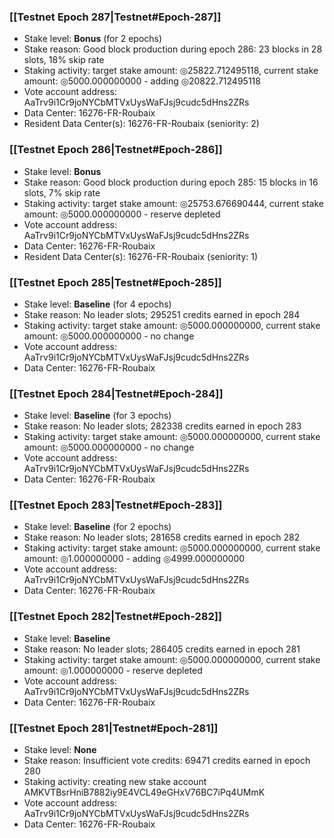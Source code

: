 ### [[Testnet Epoch 287|Testnet#Epoch-287]]
* Stake level: **Bonus** (for 2 epochs)
* Stake reason: Good block production during epoch 286: 23 blocks in 28 slots, 18% skip rate
* Staking activity: target stake amount: ◎25822.712495118, current stake amount: ◎5000.000000000 - adding ◎20822.712495118
* Vote account address: AaTrv9i1Cr9joNYCbMTVxUysWaFJsj9cudc5dHns2ZRs
* Data Center: 16276-FR-Roubaix
* Resident Data Center(s): 16276-FR-Roubaix (seniority: 2)
### [[Testnet Epoch 286|Testnet#Epoch-286]]
* Stake level: **Bonus**
* Stake reason: Good block production during epoch 285: 15 blocks in 16 slots, 7% skip rate
* Staking activity: target stake amount: ◎25753.676690444, current stake amount: ◎5000.000000000 - reserve depleted
* Vote account address: AaTrv9i1Cr9joNYCbMTVxUysWaFJsj9cudc5dHns2ZRs
* Data Center: 16276-FR-Roubaix
* Resident Data Center(s): 16276-FR-Roubaix (seniority: 1)
### [[Testnet Epoch 285|Testnet#Epoch-285]]
* Stake level: **Baseline** (for 4 epochs)
* Stake reason: No leader slots; 295251 credits earned in epoch 284
* Staking activity: target stake amount: ◎5000.000000000, current stake amount: ◎5000.000000000 - no change
* Vote account address: AaTrv9i1Cr9joNYCbMTVxUysWaFJsj9cudc5dHns2ZRs
* Data Center: 16276-FR-Roubaix
### [[Testnet Epoch 284|Testnet#Epoch-284]]
* Stake level: **Baseline** (for 3 epochs)
* Stake reason: No leader slots; 282338 credits earned in epoch 283
* Staking activity: target stake amount: ◎5000.000000000, current stake amount: ◎5000.000000000 - no change
* Vote account address: AaTrv9i1Cr9joNYCbMTVxUysWaFJsj9cudc5dHns2ZRs
* Data Center: 16276-FR-Roubaix
### [[Testnet Epoch 283|Testnet#Epoch-283]]
* Stake level: **Baseline** (for 2 epochs)
* Stake reason: No leader slots; 281658 credits earned in epoch 282
* Staking activity: target stake amount: ◎5000.000000000, current stake amount: ◎1.000000000 - adding ◎4999.000000000
* Vote account address: AaTrv9i1Cr9joNYCbMTVxUysWaFJsj9cudc5dHns2ZRs
* Data Center: 16276-FR-Roubaix
### [[Testnet Epoch 282|Testnet#Epoch-282]]
* Stake level: **Baseline**
* Stake reason: No leader slots; 286405 credits earned in epoch 281
* Staking activity: target stake amount: ◎5000.000000000, current stake amount: ◎1.000000000 - reserve depleted
* Vote account address: AaTrv9i1Cr9joNYCbMTVxUysWaFJsj9cudc5dHns2ZRs
* Data Center: 16276-FR-Roubaix
### [[Testnet Epoch 281|Testnet#Epoch-281]]
* Stake level: **None**
* Stake reason: Insufficient vote credits: 69471 credits earned in epoch 280
* Staking activity: creating new stake account AMKVTBsrHniB7882iy9E4VCL49eGHxV76BC7iPq4UMmK
* Vote account address: AaTrv9i1Cr9joNYCbMTVxUysWaFJsj9cudc5dHns2ZRs
* Data Center: 16276-FR-Roubaix